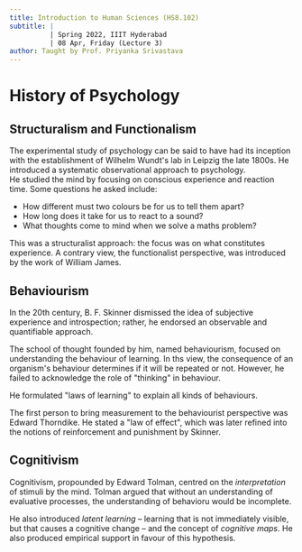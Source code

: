 ```yaml
---
title: Introduction to Human Sciences (HS8.102)
subtitle: |
          | Spring 2022, IIIT Hyderabad
          | 08 Apr, Friday (Lecture 3)
author: Taught by Prof. Priyanka Srivastava
---
```


# History of Psychology
## Structuralism and Functionalism
The experimental study of psychology can be said to have had its inception with the establishment of Wilhelm Wundt's lab in Leipzig the late 1800s. He introduced a systematic observational approach to psychology.  
He studied the mind by focusing on conscious experience and reaction time. Some questions he asked include:

* How different must two colours be for us to tell them apart?
* How long does it take for us to react to a sound?
* What thoughts come to mind when we solve a maths problem?

This was a structuralist approach: the focus was on what constitutes experience. A contrary view, the functionalist perspective, was introduced by the work of William James.

## Behaviourism
In the 20th century, B. F. Skinner dismissed the idea of subjective experience and introspection; rather, he endorsed an observable and quantifiable approach.

The school of thought founded by him, named behaviourism, focused on understanding the behaviour of learning. In ths view, the consequence of an organism's behaviour determines if it will be repeated or not. However, he failed to acknowledge the role of "thinking" in behaviour.

He formulated "laws of learning" to explain all kinds of behaviours.

The first person to bring measurement to the behaviourist perspective was Edward Thorndike. He stated a "law of effect", which was later refined into the notions of reinforcement and punishment by Skinner.

## Cognitivism
Cognitivism, propounded by Edward Tolman, centred on the *interpretation* of stimuli by the mind. Tolman argued that without an understanding of evaluative processes, the understanding of behavioru would be incomplete.

He also introduced *latent learning* – learning that is not immediately visible, but that causes a cognitive change – and the concept of *cognitive maps*. He also produced empirical support in favour of this hypothesis.
